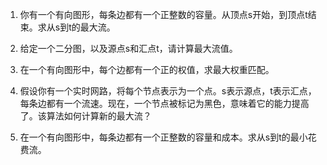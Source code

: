 

1. 你有一个有向图形，每条边都有一个正整数的容量。从顶点s开始，到顶点t结束。求从s到t的最大流。

2. 给定一个二分图，以及源点s和汇点t，请计算最大流值。

3. 在一个有向图形中，每个边都有一个正的权值，求最大权重匹配。

4. 假设你有一个实时网路，将每个节点表示为一个点。s表示源点，t表示汇点，每条边都有一个流速。现在，一个节点被标记为黑色，意味着它的能力提高了。该算法如何计算新的最大流？

5. 在一个有向图形中，每条边都有一个正整数的容量和成本。求从s到t的最小花费流。